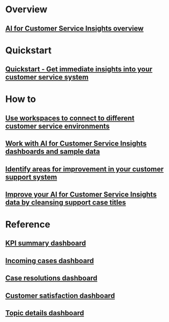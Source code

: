# Overview

## [AI for Customer Service Insights overview](ai-csi-overview.md)

# Quickstart

## [Quickstart - Get immediate insights into your customer service system](ai-csi-quickstart.md)

# How to

## [Use workspaces to connect to different customer service environments](ai-csi-use-workspaces.md)

## [Work with AI for Customer Service Insights dashboards and sample data](ai-csi-use-dash-sample-data.md)

## [Identify areas for improvement in your customer support system](ai-csi-improve-system.md)

## [Improve your AI for Customer Service Insights data by cleansing support case titles](ai-csi-settings.md)

# Reference

## [KPI summary dashboard](ai-csi-dash-kpi-summary.md)

## [Incoming cases dashboard](ai-csi-dash-incoming-cases.md)

## [Case resolutions dashboard](ai-csi-dash-case-resolutions.md)

## [Customer satisfaction dashboard](ai-csi-dash-CSAT.md)

## [Topic details dashboard](ai-csi-dash-topic-details.md)
